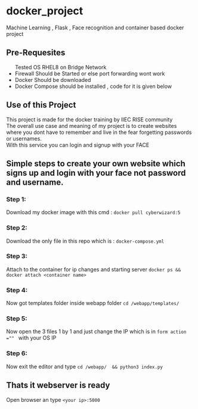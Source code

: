 # docker_project
Machine Learning , Flask , Face recognition and container based docker project 
<div><h2><b>Pre-Requesites</b></h2>
<ul>
  <l1>Tested OS RHEL8 on Bridge Network</li>
  <li>Firewall Should be Started or else port forwarding wont work</li>
  <li>Docker Should be downloaded</li>
  <li>Docker Compose should be installed , code for it is given below</li>
</ul></div>
<h2>Use of this Project</h2><p>This project is made for the docker training by IIEC RISE community<br>The overall use case and meaning of my project is to create websites<br>where you dont have to remember and live in the fear forgetting passwords<br>or usernames.<br>With this service you can login and signup with your FACE</p>

<h2><b>Simple steps to create your own website which signs up and login with your face not password and username.</b></h2>

<h3>Step 1:</h3>

Download my docker image with this cmd :
```docker pull cyberwizard:5```

<h3>Step 2:</h3>

Download the only file in this repo which is : 
```docker-compose.yml```

<h3>Step 3:</h3>

Attach to the container for ip changes and starting server
```docker ps && docker attach <container name>```

<h3>Step 4:</h3>

Now got templates folder inside webapp folder
```cd /webapp/templates/```

<h3>Step 5:</h3>

Now open the 3 files 1 by 1 and just change the IP which is in 
```form action ="" ```  with your OS IP

<h3>Step 6:</h3>

Now exit the editor and type 
```cd /webapp/  && python3 index.py```

<h2>Thats it webserver is ready</h2> 

Open browser an type 
```<your ip>:5000```
